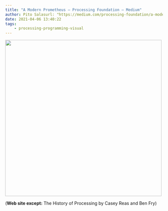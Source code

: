 ```yaml
---
title: "A Modern Prometheus – Processing Foundation – Medium"
author: Pito Salasurl: "https://medium.com/processing-foundation/a-modern-prometheus-59aed94abe85" cover: "https://miro.medium.com/max/1200/1*dKDpmdpQABsXbWIRWsRy2A.png" 
date: 2021-04-06 13:40:22
tags:
    - processing-programming-visual
---
```

<img src=https://miro.medium.com/max/1200/1*dKDpmdpQABsXbWIRWsRy2A.png width="500">



(**Web site except:** The History of Processing by Casey Reas and Ben Fry) 
